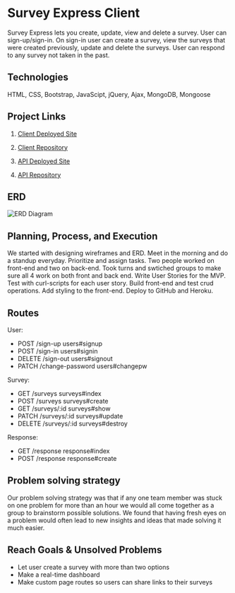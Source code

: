 # Survey Express Client
Survey Express lets you create, update, view and delete a survey. User can
sign-up/sign-in. On sign-in user can create a survey, view the surveys that
were created previously, update and delete the surveys. User can respond to any
survey not taken in the past.

## Technologies
  HTML, CSS, Bootstrap, JavaScipt, jQuery, Ajax, MongoDB, Mongoose

## Project Links
1. [Client Deployed Site](https://wdi-30-team-4.github.io/survey-express-client/)

2. [Client Repository](https://github.com/wdi-30-team-4/survey-express-client)

3. [API Deployed Site](https://polar-woodland-60280.herokuapp.com/)

4. [API Repository](https://github.com/wdi-30-team-4/survey-express-api)

## ERD
![ERD Diagram](https://res.cloudinary.com/lucasl/image/upload/v1553714996/Screen_Shot_2019-03-27_at_3.25.58_PM.png)

## Planning, Process, and Execution
  We started with designing wireframes and ERD.
  Meet in the morning and do a standup everyday. Prioritize and assign tasks.
  Two people worked on front-end and two on back-end.
  Took turns and swtiched groups to make sure all 4 work on both front and back end.
  Write User Stories for the MVP.
  Test with curl-scripts for each user story.
  Build front-end and test crud operations.
  Add styling to the front-end.
  Deploy to GitHub and Heroku.

## Routes

User:
 * POST /sign-up     users#signup
 * POST /sign-in     users#signin
 * DELETE /sign-out  users#signout
 * PATCH /change-password  users#changepw

Survey:
 * GET    /surveys     surveys#index
 * POST /surveys  surveys#create
 * GET    /surveys/:id     surveys#show
 * PATCH    /surveys/:id     surveys#update
 * DELETE /surveys/:id  surveys#destroy

Response:
 * GET /response response#index
 * POST /response response#create

## Problem solving strategy
  Our problem solving strategy was that if any one team member was stuck on one problem for
  more than an hour we would all come together as a group to brainstorm possible solutions.
  We found that having fresh eyes on a problem would often lead to new insights and ideas
  that made solving it much easier.

## Reach Goals & Unsolved Problems
  - Let user create a survey with more than two options
  - Make a real-time dashboard
  - Make custom page routes so users can share links to their surveys
